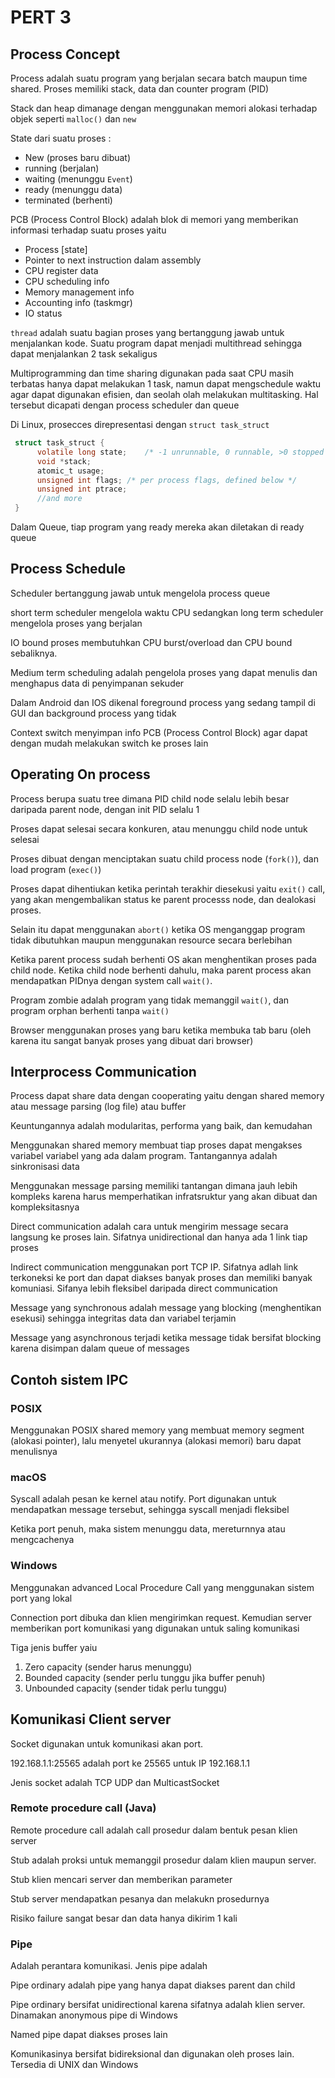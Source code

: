 # PERT 3

## Process Concept

Process adalah suatu program yang berjalan secara batch maupun time shared. Proses memiliki stack, data dan counter program (PID)

Stack dan heap dimanage dengan menggunakan memori alokasi terhadap objek seperti `malloc()` dan `new`

State dari suatu proses :

* New (proses baru dibuat)
* running (berjalan)
* waiting (menunggu `Event`)
* ready (menunggu data)
* terminated (berhenti)

PCB (Process Control Block) adalah blok di memori yang memberikan informasi terhadap suatu proses yaitu

* Process \[state\] 
* Pointer to next instruction dalam assembly
* CPU register data
* CPU scheduling info
* Memory management info
* Accounting info (taskmgr)
* IO status

`thread` adalah suatu bagian proses yang bertanggung jawab untuk menjalankan kode. Suatu program dapat menjadi multithread sehingga dapat menjalankan 2 task sekaligus

Multiprogramming dan time sharing digunakan pada saat CPU masih terbatas hanya dapat melakukan 1 task, namun dapat mengschedule waktu agar dapat digunakan efisien, dan seolah olah melakukan multitasking. Hal tersebut dicapati dengan process scheduler dan queue

Di Linux, prosecces direpresentasi dengan `struct task_struct`

````c
 struct task_struct {
      volatile long state;    /* -1 unrunnable, 0 runnable, >0 stopped */
      void *stack;
      atomic_t usage;
      unsigned int flags; /* per process flags, defined below */
      unsigned int ptrace;
      //and more
 }

````

Dalam Queue, tiap program yang ready mereka akan diletakan di ready queue

## Process Schedule

Scheduler bertanggung jawab untuk mengelola process queue

short term scheduler mengelola waktu CPU sedangkan long term scheduler mengelola proses yang berjalan

IO bound proses membutuhkan CPU burst/overload dan CPU bound sebaliknya. 

Medium term scheduling adalah pengelola proses yang dapat menulis dan menghapus data di penyimpanan sekuder

Dalam Android dan IOS dikenal foreground process yang sedang tampil di GUI dan background process yang tidak

Context switch menyimpan info PCB (Process Control Block) agar dapat dengan mudah melakukan switch ke proses lain

## Operating On process

Process berupa suatu tree dimana PID child node selalu lebih besar daripada parent node, dengan init PID selalu 1

Proses dapat selesai secara konkuren, atau menunggu child node untuk selesai

Proses dibuat dengan menciptakan suatu child process node (`fork()`), dan load program (`exec()`)

Proses dapat dihentiukan ketika perintah terakhir diesekusi yaitu `exit()` call, yang akan mengembalikan status ke parent processs node, dan dealokasi proses.

Selain itu dapat menggunakan `abort()` ketika OS menganggap program tidak dibutuhkan maupun menggunakan resource secara berlebihan

Ketika parent process sudah berhenti OS akan menghentikan proses pada child node. Ketika child node berhenti dahulu, maka parent process akan mendapatkan PIDnya dengan system call `wait()`.

Program zombie adalah program yang tidak memanggil `wait()`, dan program orphan berhenti tanpa `wait()`

Browser menggunakan proses yang baru ketika membuka tab baru (oleh karena itu sangat banyak proses yang dibuat dari browser)

## Interprocess Communication

Process dapat share data dengan cooperating yaitu dengan shared memory atau message parsing (log file) atau buffer

Keuntungannya adalah modularitas, performa yang baik, dan kemudahan

Menggunakan shared memory membuat tiap proses dapat mengakses variabel variabel yang ada dalam program. Tantangannya adalah sinkronisasi data

Menggunakan message parsing memiliki tantangan dimana jauh lebih kompleks karena harus memperhatikan infratsruktur yang akan dibuat dan kompleksitasnya

Direct communication adalah cara untuk mengirim message secara langsung ke proses lain. Sifatnya unidirectional dan hanya ada 1 link tiap proses

Indirect communication menggunakan port TCP IP. Sifatnya adlah link terkoneksi ke port dan dapat diakses banyak proses dan memiliki banyak komuniasi. Sifanya lebih fleksibel daripada direct communication

Message yang synchronous adalah message yang blocking (menghentikan esekusi) sehingga integritas data dan variabel terjamin

Message yang asynchronous terjadi ketika message tidak bersifat blocking karena disimpan dalam queue of messages

## Contoh sistem IPC

### POSIX

Menggunakan POSIX shared memory yang membuat memory segment (alokasi pointer), lalu menyetel ukurannya (alokasi memori) baru dapat menulisnya 

### macOS

Syscall adalah pesan ke kernel atau notify. Port digunakan untuk mendapatkan message tersebut, sehingga syscall menjadi fleksibel

Ketika port penuh, maka sistem menunggu data, mereturnnya atau mengcachenya

### Windows

Menggunakan advanced Local Procedure Call yang menggunakan sistem port yang lokal

Connection port dibuka dan klien mengirimkan request. Kemudian server memberikan port komunikasi yang digunakan untuk saling komunikasi

Tiga jenis buffer yaiu

1. Zero capacity (sender harus menunggu)
1. Bounded capacity (sender perlu tunggu jika buffer penuh)
1. Unbounded capacity (sender tidak perlu tunggu)

## Komunikasi Client server

Socket digunakan untuk komunikasi akan port.

192.168.1.1:25565 adalah port ke 25565 untuk IP 192.168.1.1

Jenis socket adalah TCP UDP dan MulticastSocket

### Remote procedure call (Java)

Remote procedure call adalah call prosedur dalam bentuk pesan klien server

Stub adalah proksi untuk memanggil prosedur dalam klien maupun server. 

Stub klien mencari server dan memberikan parameter

Stub server mendapatkan pesanya dan melakukn prosedurnya

Risiko failure sangat besar dan data hanya dikirim 1 kali

### Pipe

Adalah perantara komunikasi. Jenis pipe adalah

Pipe ordinary adalah pipe yang hanya dapat diakses parent dan child

Pipe ordinary bersifat unidirectional karena sifatnya adalah klien server. Dinamakan anonymous pipe di Windows

Named pipe dapat diakses proses lain

Komunikasinya bersifat bidireksional dan digunakan oleh proses lain. Tersedia di UNIX dan Windows
